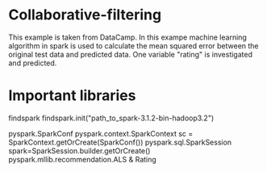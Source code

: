 # Collaborative-filtering
This example is taken from DataCamp. In this exampe machine learning algorithm in spark is used to calculate the mean squared error between the original test data and predicted data. One variable "rating" is investigated and predicted.

# Important libraries

findspark
findspark.init("path_to_spark-3.1.2-bin-hadoop3.2")

pyspark.SparkConf
pyspark.context.SparkContext
sc = SparkContext.getOrCreate(SparkConf())
pyspark.sql.SparkSession
spark=SparkSession.builder.getOrCreate()
pyspark.mllib.recommendation.ALS & Rating

